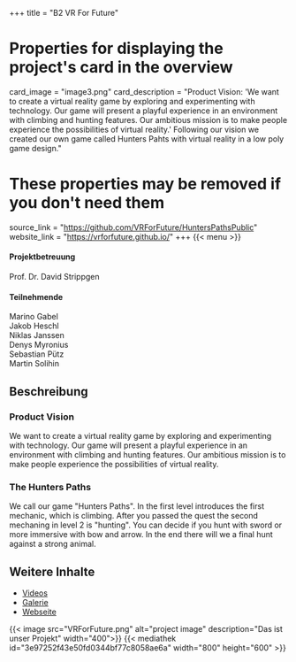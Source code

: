 +++
title = "B2 VR For Future"

# Properties for displaying the project's card in the overview
card_image = "image3.png"
card_description = "Product Vision: 'We want to create a virtual reality game by exploring and experimenting with technology. Our game will present a playful experience in an environment with climbing and hunting features. Our ambitious mission is to make people experience the possibilities of virtual reality.' Following our vision we created our own game called Hunters Pahts with virtual reality in a low poly game design."

# These properties may be removed if you don't need them
source_link = "https://github.com/VRForFuture/HuntersPathsPublic"
website_link = "https://vrforfuture.github.io/"
+++
{{< menu >}}

#### Projektbetreuung
Prof. Dr. David Strippgen

#### Teilnehmende
Marino Gabel  
Jakob Heschl  
Niklas Janssen  
Denys Myronius  
Sebastian Pütz  
Martin Solihin  

## Beschreibung
### Product Vision
We want to create a virtual reality game by exploring and experimenting with technology. Our game will present a playful experience in an environment with climbing and hunting features. Our ambitious mission is to make people experience the possibilities of virtual reality.

### The Hunters Paths
We call our game "Hunters Paths". In the first level introduces the first mechanic, which is climbing. After you passed the quest the second mechaning in level 2 is "hunting". You can decide if you hunt with sword or more immersive with bow and arrow. In the end there will we a final hunt against a strong animal.

## Weitere Inhalte
- [Videos](videos)
- [Galerie](galerie)
- [Webseite](https://vrforfuture.github.io/)

{{< image src="VRForFuture.png" alt="project image" description="Das ist unser Projekt" width="400">}}
{{< mediathek id="3e97252f43e50fd0344bf77c8058ae6a" width="800" height="600" >}}

